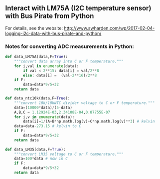 ## Interact with LM75A (I2C temperature sensor) with Bus Pirate from Python
For details, see the website: http://www.swharden.com/wp/2017-02-04-logging-i2c-data-with-bus-pirate-and-python/

### Notes for converting ADC measurements in Python:
```python
def data_LM75A(data,F=True):
    """convert data array into C or F temperature."""
    for i,val in enumerate(data):
        if val < 2**15: data[i] = val/2**8
        else: data[i] =  (val-2**16)/2**8
    if F:
        data=data*9/5+32
    return data

def data_ntc10k(data,F=True):
    """convert 10k/10kNTC divider voltage to C or F temperature."""
    data=(10000*data)/(5-data)
    A,B,C = 1.12924E-03,2.34108E-04,0.87755E-07
    for i,v in enumerate(data):
        data[i]=1/(A+B*np.math.log(v)+C*np.math.log(v)**3) # kelvin
    data=data-273.15 # kelvin to C
    if F:
        data=data*9/5+32
    return data
    
def data_LM35(data,F=True):
    """convert LM35 voltage to C or F temperature."""
    data=100*data # now in C
    if F:
        data=data*9/5+32
    return data
```

